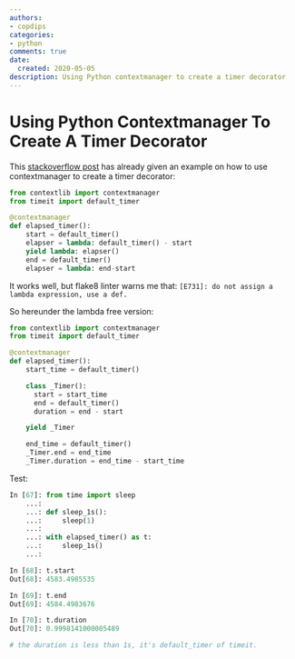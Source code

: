 ```yaml
---
authors:
- copdips
categories:
- python
comments: true
date:
  created: 2020-05-05
description: Using Python contextmanager to create a timer decorator
---
```


# Using Python Contextmanager To Create A Timer Decorator

This [stackoverflow post](https://stackoverflow.com/a/30024601/5095636) has already given an example on how to use contextmanager to create a timer decorator:

```python
from contextlib import contextmanager
from timeit import default_timer

@contextmanager
def elapsed_timer():
    start = default_timer()
    elapser = lambda: default_timer() - start
    yield lambda: elapser()
    end = default_timer()
    elapser = lambda: end-start
```

It works well, but flake8 linter warns me that: `[E731]: do not assign a lambda expression, use a def.`

So hereunder the lambda free version:

```python
from contextlib import contextmanager
from timeit import default_timer

@contextmanager
def elapsed_timer():
    start_time = default_timer()

    class _Timer():
      start = start_time
      end = default_timer()
      duration = end - start

    yield _Timer

    end_time = default_timer()
    _Timer.end = end_time
    _Timer.duration = end_time - start_time
```

Test:

```python
In [67]: from time import sleep
    ...:
    ...: def sleep_1s():
    ...:     sleep(1)
    ...:
    ...: with elapsed_timer() as t:
    ...:     sleep_1s()
    ...:

In [68]: t.start
Out[68]: 4583.4985535

In [69]: t.end
Out[69]: 4584.4983676

In [70]: t.duration
Out[70]: 0.9998141000005489

# the duration is less than 1s, it's default_timer of timeit.
```
